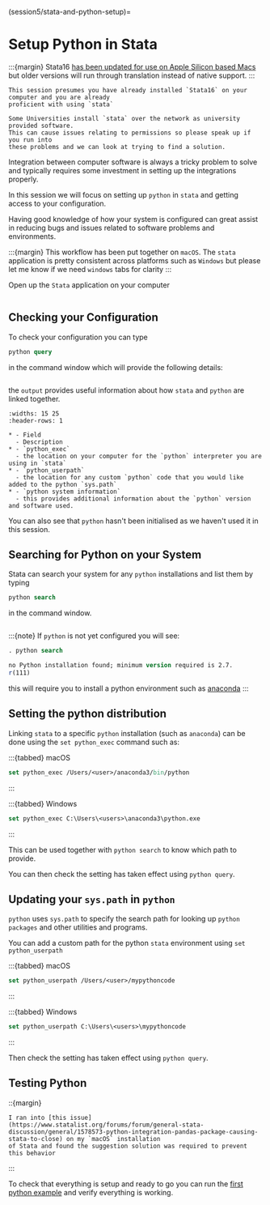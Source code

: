 (session5/stata-and-python-setup)=
# Setup Python in Stata

:::{margin}
Stata16 [has been updated for use on Apple Silicon based Macs](https://blog.stata.com/2020/11/10/stata-for-mac-with-apple-silicon/) but older versions will run through translation instead of
native support.
:::

```{admonition} Assumptions
This session presumes you have already installed `Stata16` on your computer and you are already
proficient with using `stata`
```

```{warning}
Some Universities install `stata` over the network as university provided software.
This can cause issues relating to permissions so please speak up if you run into
these problems and we can look at trying to find a solution.
```

Integration between computer software is always a tricky problem to solve and typically requires
some investment in setting up the integrations properly.

In this session we will focus on setting up `python` in `stata` and getting access to your configuration.

Having good knowledge of how your system is configured can great assist in reducing bugs and issues related
to software problems and environments.

:::{margin}
This workflow has been put together on `macOS`. The `stata` application is pretty consistent
across platforms such as `Windows` but please let me know if we need `windows` tabs for clarity
:::

Open up the `Stata` application on your computer

```{figure} img/stata-open.png
```

## Checking your Configuration

To check your configuration you can type

```stata
python query
```

in the command window which will provide the following details:

```{figure} img/stata-python-query.png
```

the `output` provides useful information about how `stata` and `python`
are linked together.

```{list-table}
:widths: 15 25
:header-rows: 1

* - Field
  - Description
* - `python_exec`
  - the location on your computer for the `python` interpreter you are using in `stata`
* - `python_userpath`
  - the location for any custom `python` code that you would like added to the python `sys.path`
* - `python system information`
  - this provides additional information about the `python` version and software used.
```

You can also see that `python` hasn't been initialised as we haven't used it in this session.

## Searching for Python on your System

Stata can search your system for any `python` installations and list them by typing

```stata
python search
```

in the command window.

```{figure} img/stata-python-search.png
```

:::{note}
If `python` is not yet configured you will see:

```stata
. python search

no Python installation found; minimum version required is 2.7.
r(111)
```

this will require you to install a python environment such as [anaconda](resources/setup)
:::

## Setting the python distribution

Linking `stata` to a specific `python` installation (such as `anaconda`) can be done
using the `set python_exec` command such as:

:::{tabbed} macOS
```stata
set python_exec /Users/<user>/anaconda3/bin/python
```
:::

:::{tabbed} Windows
```stata
set python_exec C:\Users\<users>\anaconda3\python.exe
```
:::

This can be used together with `python search` to know which path to provide.

You can then check the setting has taken effect using `python query`.

## Updating your `sys.path` in `python`

`python` uses `sys.path` to specify the search path for looking up
`python packages` and other utilities and programs.

You can add a custom path for the python `stata` environment using `set python_userpath`

:::{tabbed} macOS
```stata
set python_userpath /Users/<user>/mypythoncode
```
:::

:::{tabbed} Windows
```stata
set python_userpath C:\Users\<users>\mypythoncode
```
:::

Then check the setting has taken effect using `python query`.

## Testing Python

::{margin}
```{admonition} macOS + Anaconda Issue
I ran into [this issue](https://www.statalist.org/forums/forum/general-stata-discussion/general/1578573-python-integration-pandas-package-causing-stata-to-close) on my `macOS` installation
of Stata and found the suggestion solution was required to prevent this behavior
```
:::

To check that everything is setup and ready to go you can run the
[first python example](session5/stata-and-python-interactive) and verify
everything is working.
